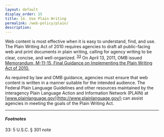```yaml
---
layout: default
display_order: 15 
title: 14. Use Plain Writing 
permalink: /web-policy/plain/
description:
---
```

Web content is most effective when it is easy to understand, find, and use. The Plain Writing Act of 2010 requires agencies to draft all public-facing web and print documents in plain writing, calling for agency writing to be clear, concise, and well-organized. <sup>[33](#myfootnote14)</sup>  On April 13, 2011, OMB issued [Memorandum, M-11-15, Final Guidance on Implementing the Plain Writing Act of 2010.](https://www.whitehouse.gov/sites/default/files/omb/memoranda/2011/m11-15.pdf) 

As required by law and OMB guidance, agencies must ensure that web content is written in a manner suitable for the intended audience. The Federal Plain Language Guidelines and other resources maintained by the interagency Plain Language Action and Information Network (PLAIN) at [www.plainlanguage.gov](http://www.plainlanguage.gov/) can assist agencies in meeting the goals of the Plain Writing Act. 

***
#### *Footnotes*
<a name="myfootnote12">33</a>: 5 U.S.C. § 301 note 
